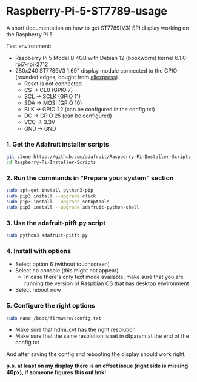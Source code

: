 # Raspberry-Pi-5-ST7789-usage
A short documentation on how to get ST7789[V3] SPI display working on the Raspberry Pi 5

Test environment:
* Raspberry Pi 5 Model B 4GB with Debian 12 (bookworm) kernel 6.1.0-rpi7-rpi-2712
* 280x240 ST7789V3 1.69" display module connected to the GPIO (rounded edges, bought from [aliexpress](https://www.aliexpress.com/item/1005005921876295.html))
  * Reset is not connected
  * CS -> CE0 (GPIO 7)
  * SCL -> SCLK (GPIO 11)
  * SDA -> MOSI (GPIO 10)
  * BLK -> GPIO 22 (can be configured in the config.txt)
  * DC -> GPIO 25 (can be configured)
  * VCC -> 3.3V
  * GND -> GND

### 1. Get the Adafruit installer scripts
```bash
git clone https://github.com/adafruit/Raspberry-Pi-Installer-Scripts
cd Raspberry-Pi-Installer-Scripts
```

### 2. Run the commands in "Prepare your system" section
```bash
sudo apt-get install python3-pip
sudo pip3 install --upgrade click
sudo pip3 install --upgrade setuptools
sudo pip3 install --upgrade adafruit-python-shell
```

### 3. Use the adafruit-pitft.py script
```bash
sudo python3 adafruit-pitft.py
```

### 4. Install with options
* Select option 6 (without touchscreen)
* Select no console (this might not appear)
  * In case there's only text mode available, make sure that you are running the version of Raspbian OS that has desktop environment
* Select reboot now

### 5. Configure the right options
```bash
sudo nano /boot/firmware/config.txt
```
* Make sure that hdmi_cvt has the right resolution
* Make sure that the same resolution is set in dtparam at the end of the config.txt

And after saving the config and rebooting the display should work right.

**p.s. at least on my display there is an offset issue (right side is missing 40px), if someone figures this out lmk!**
